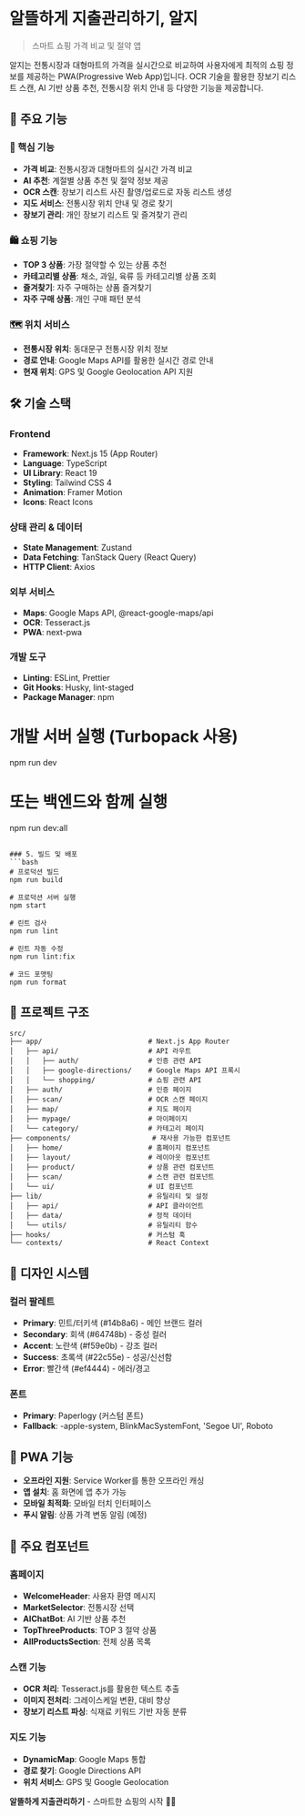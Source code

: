 # 알뜰하게 지출관리하기, 알지

> 스마트 쇼핑 가격 비교 및 절약 앱

알지는 전통시장과 대형마트의 가격을 실시간으로 비교하여 사용자에게 최적의 쇼핑 정보를 제공하는 PWA(Progressive Web App)입니다. OCR 기술을 활용한 장보기 리스트 스캔, AI 기반 상품 추천, 전통시장 위치 안내 등 다양한 기능을 제공합니다.

## 🚀 주요 기능

### 📱 핵심 기능

- **가격 비교**: 전통시장과 대형마트의 실시간 가격 비교
- **AI 추천**: 계절별 상품 추천 및 절약 정보 제공
- **OCR 스캔**: 장보기 리스트 사진 촬영/업로드로 자동 리스트 생성
- **지도 서비스**: 전통시장 위치 안내 및 경로 찾기
- **장보기 관리**: 개인 장보기 리스트 및 즐겨찾기 관리

### 🛍️ 쇼핑 기능

- **TOP 3 상품**: 가장 절약할 수 있는 상품 추천
- **카테고리별 상품**: 채소, 과일, 육류 등 카테고리별 상품 조회
- **즐겨찾기**: 자주 구매하는 상품 즐겨찾기
- **자주 구매 상품**: 개인 구매 패턴 분석

### 🗺️ 위치 서비스

- **전통시장 위치**: 동대문구 전통시장 위치 정보
- **경로 안내**: Google Maps API를 활용한 실시간 경로 안내
- **현재 위치**: GPS 및 Google Geolocation API 지원

## 🛠️ 기술 스택

### Frontend

- **Framework**: Next.js 15 (App Router)
- **Language**: TypeScript
- **UI Library**: React 19
- **Styling**: Tailwind CSS 4
- **Animation**: Framer Motion
- **Icons**: React Icons

### 상태 관리 & 데이터

- **State Management**: Zustand
- **Data Fetching**: TanStack Query (React Query)
- **HTTP Client**: Axios

### 외부 서비스

- **Maps**: Google Maps API, @react-google-maps/api
- **OCR**: Tesseract.js
- **PWA**: next-pwa

### 개발 도구

- **Linting**: ESLint, Prettier
- **Git Hooks**: Husky, lint-staged
- **Package Manager**: npm

# 개발 서버 실행 (Turbopack 사용)

npm run dev

# 또는 백엔드와 함께 실행

npm run dev:all

````

### 5. 빌드 및 배포
```bash
# 프로덕션 빌드
npm run build

# 프로덕션 서버 실행
npm start

# 린트 검사
npm run lint

# 린트 자동 수정
npm run lint:fix

# 코드 포맷팅
npm run format
````

## 📁 프로젝트 구조

```
src/
├── app/                          # Next.js App Router
│   ├── api/                      # API 라우트
│   │   ├── auth/                 # 인증 관련 API
│   │   ├── google-directions/    # Google Maps API 프록시
│   │   └── shopping/             # 쇼핑 관련 API
│   ├── auth/                     # 인증 페이지
│   ├── scan/                     # OCR 스캔 페이지
│   ├── map/                      # 지도 페이지
│   ├── mypage/                   # 마이페이지
│   └── category/                 # 카테고리 페이지
├── components/                    # 재사용 가능한 컴포넌트
│   ├── home/                     # 홈페이지 컴포넌트
│   ├── layout/                   # 레이아웃 컴포넌트
│   ├── product/                  # 상품 관련 컴포넌트
│   ├── scan/                     # 스캔 관련 컴포넌트
│   └── ui/                       # UI 컴포넌트
├── lib/                          # 유틸리티 및 설정
│   ├── api/                      # API 클라이언트
│   ├── data/                     # 정적 데이터
│   └── utils/                    # 유틸리티 함수
├── hooks/                        # 커스텀 훅
└── contexts/                     # React Context
```

## 🎨 디자인 시스템

### 컬러 팔레트

- **Primary**: 민트/터키색 (#14b8a6) - 메인 브랜드 컬러
- **Secondary**: 회색 (#64748b) - 중성 컬러
- **Accent**: 노란색 (#f59e0b) - 강조 컬러
- **Success**: 초록색 (#22c55e) - 성공/신선함
- **Error**: 빨간색 (#ef4444) - 에러/경고

### 폰트

- **Primary**: Paperlogy (커스텀 폰트)
- **Fallback**: -apple-system, BlinkMacSystemFont, 'Segoe UI', Roboto

## 📱 PWA 기능

- **오프라인 지원**: Service Worker를 통한 오프라인 캐싱
- **앱 설치**: 홈 화면에 앱 추가 가능
- **모바일 최적화**: 모바일 터치 인터페이스
- **푸시 알림**: 상품 가격 변동 알림 (예정)

## 🔧 주요 컴포넌트

### 홈페이지

- **WelcomeHeader**: 사용자 환영 메시지
- **MarketSelector**: 전통시장 선택
- **AIChatBot**: AI 기반 상품 추천
- **TopThreeProducts**: TOP 3 절약 상품
- **AllProductsSection**: 전체 상품 목록

### 스캔 기능

- **OCR 처리**: Tesseract.js를 활용한 텍스트 추출
- **이미지 전처리**: 그레이스케일 변환, 대비 향상
- **장보기 리스트 파싱**: 식재료 키워드 기반 자동 분류

### 지도 기능

- **DynamicMap**: Google Maps 통합
- **경로 찾기**: Google Directions API
- **위치 서비스**: GPS 및 Google Geolocation

**알뜰하게 지출관리하기** - 스마트한 쇼핑의 시작 🛒✨
